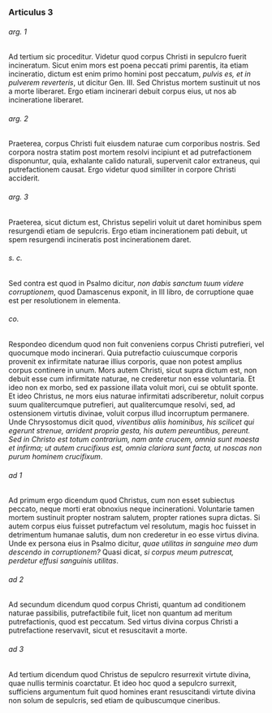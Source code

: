 ### Articulus 3

###### arg. 1
Ad tertium sic proceditur. Videtur quod corpus Christi in sepulcro fuerit incineratum. Sicut enim mors est poena peccati primi parentis, ita etiam incineratio, dictum est enim primo homini post peccatum, *pulvis es, et in pulverem reverteris*, ut dicitur Gen. III. Sed Christus mortem sustinuit ut nos a morte liberaret. Ergo etiam incinerari debuit corpus eius, ut nos ab incineratione liberaret.

###### arg. 2
Praeterea, corpus Christi fuit eiusdem naturae cum corporibus nostris. Sed corpora nostra statim post mortem resolvi incipiunt et ad putrefactionem disponuntur, quia, exhalante calido naturali, supervenit calor extraneus, qui putrefactionem causat. Ergo videtur quod similiter in corpore Christi acciderit.

###### arg. 3
Praeterea, sicut dictum est, Christus sepeliri voluit ut daret hominibus spem resurgendi etiam de sepulcris. Ergo etiam incinerationem pati debuit, ut spem resurgendi incineratis post incinerationem daret.

###### s. c.
Sed contra est quod in Psalmo dicitur, *non dabis sanctum tuum videre corruptionem*, quod Damascenus exponit, in III libro, de corruptione quae est per resolutionem in elementa.

###### co.
Respondeo dicendum quod non fuit conveniens corpus Christi putrefieri, vel quocumque modo incinerari. Quia putrefactio cuiuscumque corporis provenit ex infirmitate naturae illius corporis, quae non potest amplius corpus continere in unum. Mors autem Christi, sicut supra dictum est, non debuit esse cum infirmitate naturae, ne crederetur non esse voluntaria. Et ideo non ex morbo, sed ex passione illata voluit mori, cui se obtulit sponte. Et ideo Christus, ne mors eius naturae infirmitati adscriberetur, noluit corpus suum qualitercumque putrefieri, aut qualitercumque resolvi, sed, ad ostensionem virtutis divinae, voluit corpus illud incorruptum permanere. Unde Chrysostomus dicit quod, *viventibus aliis hominibus, his scilicet qui egerunt strenue, arrident propria gesta, his autem pereuntibus, pereunt. Sed in Christo est totum contrarium, nam ante crucem, omnia sunt maesta et infirma; ut autem crucifixus est, omnia clariora sunt facta, ut noscas non purum hominem crucifixum*.

###### ad 1
Ad primum ergo dicendum quod Christus, cum non esset subiectus peccato, neque morti erat obnoxius neque incinerationi. Voluntarie tamen mortem sustinuit propter nostram salutem, propter rationes supra dictas. Si autem corpus eius fuisset putrefactum vel resolutum, magis hoc fuisset in detrimentum humanae salutis, dum non crederetur in eo esse virtus divina. Unde ex persona eius in Psalmo dicitur, *quae utilitas in sanguine meo dum descendo in corruptionem?* Quasi dicat, *si corpus meum putrescat, perdetur effusi sanguinis utilitas*.

###### ad 2
Ad secundum dicendum quod corpus Christi, quantum ad conditionem naturae passibilis, putrefactibile fuit, licet non quantum ad meritum putrefactionis, quod est peccatum. Sed virtus divina corpus Christi a putrefactione reservavit, sicut et resuscitavit a morte.

###### ad 3
Ad tertium dicendum quod Christus de sepulcro resurrexit virtute divina, quae nullis terminis coarctatur. Et ideo hoc quod a sepulcro surrexit, sufficiens argumentum fuit quod homines erant resuscitandi virtute divina non solum de sepulcris, sed etiam de quibuscumque cineribus.

